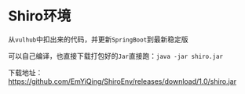 # Shiro环境

从`vulhub`中扣出来的代码，并更新`SpringBoot`到最新稳定版

可以自己编译，也直接下载打包好的`Jar`直接跑：`java -jar shiro.jar`

下载地址：https://github.com/EmYiQing/ShiroEnv/releases/download/1.0/shiro.jar